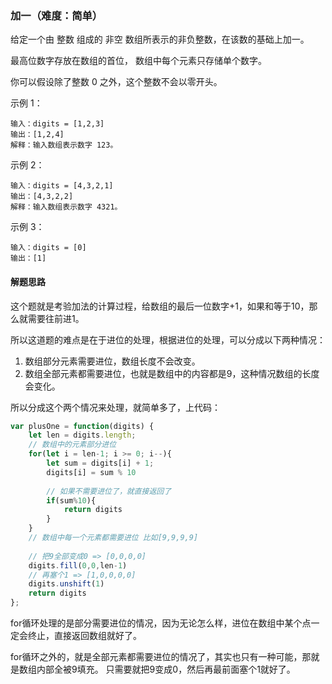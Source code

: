 ### 加一（难度：简单）

给定一个由 整数 组成的 非空 数组所表示的非负整数，在该数的基础上加一。

最高位数字存放在数组的首位， 数组中每个元素只存储单个数字。

你可以假设除了整数 0 之外，这个整数不会以零开头。

示例 1：
```
输入：digits = [1,2,3]
输出：[1,2,4]
解释：输入数组表示数字 123。
```
示例 2：
```
输入：digits = [4,3,2,1]
输出：[4,3,2,2]
解释：输入数组表示数字 4321。
```
示例 3：
```
输入：digits = [0]
输出：[1]
```

#### 解题思路

这个题就是考验加法的计算过程，给数组的最后一位数字+1，如果和等于10，那么就需要往前进1。

所以这道题的难点是在于进位的处理，根据进位的处理，可以分成以下两种情况：
1. 数组部分元素需要进位，数组长度不会改变。
2. 数组全部元素都需要进位，也就是数组中的内容都是9，这种情况数组的长度会变化。

所以分成这个两个情况来处理，就简单多了，上代码：

```JavaScript
var plusOne = function(digits) {
    let len = digits.length;
    // 数组中的元素部分进位
    for(let i = len-1; i >= 0; i--){
        let sum = digits[i] + 1; 
        digits[i] = sum % 10
		
		// 如果不需要进位了，就直接返回了
        if(sum%10){
            return digits
        }
    }
    // 数组中每一个元素都需要进位 比如[9,9,9,9]
    
    // 把9全部变成0 => [0,0,0,0]
    digits.fill(0,0,len-1)
    // 再塞个1 => [1,0,0,0,0]
    digits.unshift(1)
    return digits
};
```
for循环处理的是部分需要进位的情况，因为无论怎么样，进位在数组中某个点一定会终止，直接返回数组就好了。

for循环之外的，就是全部元素都需要进位的情况了，其实也只有一种可能，那就是数组内部全被9填充。
只需要就把9变成0，然后再最前面塞个1就好了。